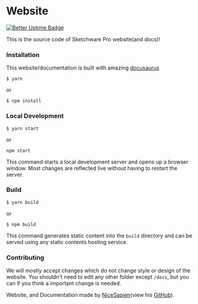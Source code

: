 # Website
[![Better Uptime Badge](https://betteruptime.com/status-badges/v1/monitor/okx8.svg)](https://betteruptime.com/?utm_source=status_badge)

This is the source code of Sketchware Pro website(and docs)!
### Installation
This website/documentation is built with amazing [docusaurus](https://docusaurus.io)
```
$ yarn
```
or
```
$ npm install
```

### Local Development

```
$ yarn start
```
or
```
npm start
```

This command starts a local development server and opens up a browser window. Most changes are reflected live without having to restart the server.

### Build

```
$ yarn build
```
or
```
$ npm build
```

This command generates static content into the `build` directory and can be served using any static contents hosting service.

### Contributing
We will mostly accept changes which do not change style or design of the website. You shouldn't need to edit any other folder except `/docs`, but you can if you think a important change is needed.

Website, and Documentation made by [NiceSapien](https://nicesapien.is-a.dev)(view his [GitHub](https://github.com/NiceSapien)).
